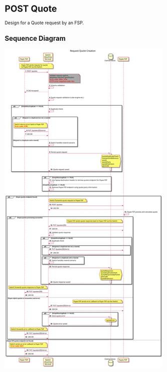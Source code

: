 # POST Quote

Design for a Quote request by an FSP.

## Sequence Diagram

![seq-post-quotes-1.2.0.svg](./assets/diagrams/sequence/seq-post-quotes-1.2.0.svg)
